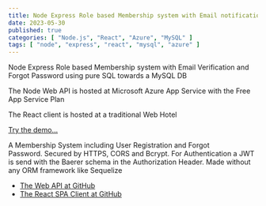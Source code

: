 ```yaml
---
title: Node Express Role based Membership system with Email notification
date: 2023-05-30
published: true
categories: [ "Node.js", "React", "Azure", "MySQL" ]
tags: [ "node", "express", "react", "mysql", "azure" ]
---
```



Node Express Role based Membership system with Email Verification and Forgot Password using pure SQL towards a MySQL DB

The Node Web API is hosted at Microsoft Azure App Service with the Free App Service Plan

The React client is hosted at a traditional Web Hotel

<a href="https://users.persteenolsen.com" target="_blank">Try the demo...</a>

A Membership System including User Registration and Forgot Password. Secured by HTTPS, CORS and Bcrypt. For Authentication a JWT is send with the Baerer schema in the Authorization Header. Made without any ORM framework like Sequelize

<ul>
<li><a href="https://github.com/persteenolsen/node-express-users-api" target="_blank">The Web API at GitHub</a></li>
<li><a href="https://github.com/persteenolsen/react-spa-users-client" target="_blank">The React SPA Client at GitHub</a></li>
</ul>



